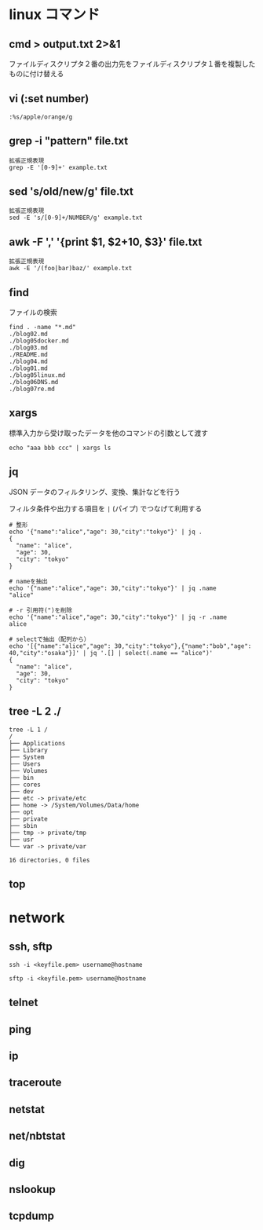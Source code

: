 # linux コマンド

## cmd > output.txt 2>&1

ファイルディスクリプタ２番の出力先をファイルディスクリプタ１番を複製したものに付け替える

## vi (:set number)

```
:%s/apple/orange/g
```

## grep -i "pattern" file.txt

```
拡張正規表現
grep -E '[0-9]+' example.txt
```

## sed 's/old/new/g' file.txt

```
拡張正規表現
sed -E 's/[0-9]+/NUMBER/g' example.txt
```

## awk -F ',' '{print $1, $2+10, $3}' file.txt

```
拡張正規表現
awk -E '/(foo|bar)baz/' example.txt
```

## find

ファイルの検索

```
find . -name "*.md"
./blog02.md
./blog05docker.md
./blog03.md
./README.md
./blog04.md
./blog01.md
./blog05linux.md
./blog06DNS.md
./blog07re.md
```

## xargs

標準入力から受け取ったデータを他のコマンドの引数として渡す

```
echo "aaa bbb ccc" | xargs ls
```

## jq

JSON データのフィルタリング、変換、集計などを行う

フィルタ条件や出力する項目を `|` (パイプ) でつなげて利用する

```
# 整形
echo '{"name":"alice","age": 30,"city":"tokyo"}' | jq .
{
  "name": "alice",
  "age": 30,
  "city": "tokyo"
}

# nameを抽出
echo '{"name":"alice","age": 30,"city":"tokyo"}' | jq .name
"alice"

# -r 引用符(")を削除
echo '{"name":"alice","age": 30,"city":"tokyo"}' | jq -r .name
alice

# selectで抽出（配列から）
echo '[{"name":"alice","age": 30,"city":"tokyo"},{"name":"bob","age": 40,"city":"osaka"}]' | jq '.[] | select(.name == "alice")'
{
  "name": "alice",
  "age": 30,
  "city": "tokyo"
}

```

## tree -L 2 ./

```
tree -L 1 /
/
├── Applications
├── Library
├── System
├── Users
├── Volumes
├── bin
├── cores
├── dev
├── etc -> private/etc
├── home -> /System/Volumes/Data/home
├── opt
├── private
├── sbin
├── tmp -> private/tmp
├── usr
└── var -> private/var

16 directories, 0 files
```

## top

# network

## ssh, sftp

```
ssh -i <keyfile.pem> username@hostname
```

```
sftp -i <keyfile.pem> username@hostname
```

## telnet

## ping

## ip

## traceroute

## netstat

## net/nbtstat

## dig

## nslookup

## tcpdump
